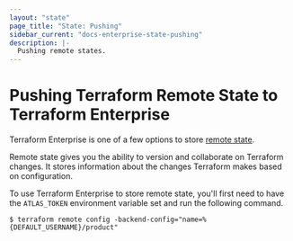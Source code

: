 ```yaml
---
layout: "state"
page_title: "State: Pushing"
sidebar_current: "docs-enterprise-state-pushing"
description: |-
  Pushing remote states.
---
```


# Pushing Terraform Remote State to Terraform Enterprise

Terraform Enterprise is one of a few options to store [remote state](/docs/enterprise/state).

Remote state gives you the ability to version and collaborate on Terraform changes. It
stores information about the changes Terraform makes based on configuration.

To use Terraform Enterprise to store remote state, you'll first need to have the
`ATLAS_TOKEN` environment variable set and run the following command.

    $ terraform remote config -backend-config="name=%{DEFAULT_USERNAME}/product"
